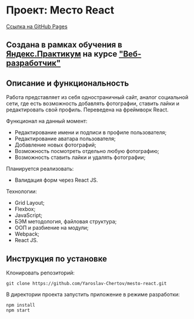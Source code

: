 # Проект: Место React

[Ссылка на GitHub Pages](https://yaroslav-chertov.github.io/mesto-react/)

## Создана в рамках обучения в [Яндекс.Практикум](https://praktikum.yandex.ru/) на курсе ["Веб-разработчик"](https://praktikum.yandex.ru/web/)

## Описание и функциональность

Работа представляет из себя одностраничный сайт, аналог социальной сети, где есть возможность добавлять фотографии, ставить лайки и редактировать свой профиль. Переведена на фреймворк React.

Функционал на данный момент:

* Редактирование имени и подписи в профиле пользователя;
* Редактирование аватара пользователя;
* Добавление новых фотографий;
* Возможность посмотреть отдельно любую фотографию;
* Возможность ставить лайки и удалять фотографии;

Планируется реализовать:

* Валидация форм через React JS.

Технологии:

* Grid Layout;
* Flexbox;
* JavaScript;
* БЭМ методология, файловая структура;
* ООП и разбиение на модули;
* Webpack;
* React JS.

## Инструкция по установке

Клонировать репозиторий:

`
git clone https://github.com/Yaroslav-Chertov/mesto-react.git
`

В директории проекта запустить приложение в режиме разработки:

```
npm install
npm start
```
